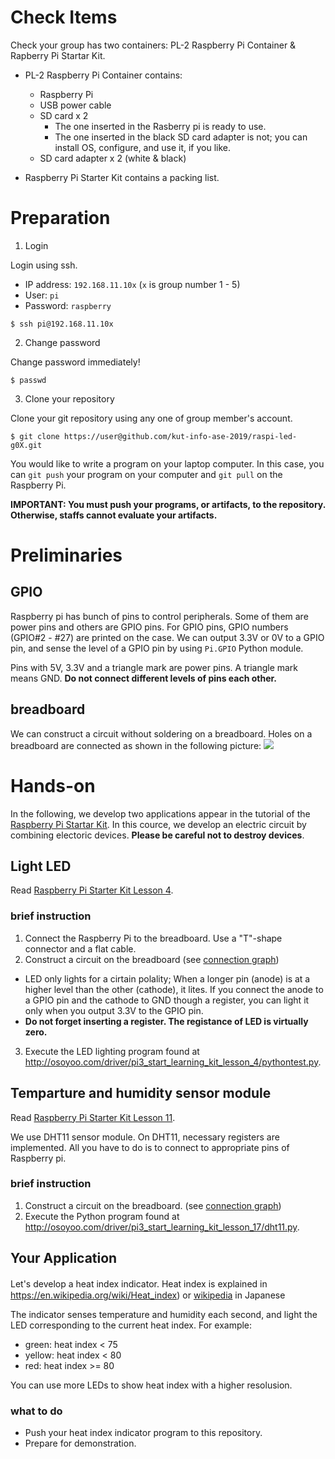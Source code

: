 # Check Items

Check your group has two containers: PL-2 Raspberry Pi Container & Rapberry Pi Startar Kit.

* PL-2 Raspberry Pi Container contains:
  * Raspberry Pi
  * USB power cable
  * SD card x 2
    * The one inserted in the Rasberry pi is ready to use.
    * The one inserted in the black SD card adapter is not; you can install OS, configure, and use it, if you like. 
  * SD card adapter x 2 (white & black)
  
* Raspberry Pi Starter Kit contains a packing list.

# Preparation

1. Login

Login using ssh.

  * IP address: `192.168.11.10x`  (`x` is group number 1 - 5)
  * User: `pi`
  * Password: `raspberry`
```
$ ssh pi@192.168.11.10x
```

2. Change password

Change password immediately! 
```
$ passwd
```

3. Clone your repository

Clone your git repository using any one of group member's account.

```
$ git clone https://user@github.com/kut-info-ase-2019/raspi-led-g0X.git
```

You would like to write a program on your laptop computer. In this case, you can `git push` your program on your computer and `git pull` on the Raspberry Pi.

**IMPORTANT: You must push your programs, or artifacts, to the repository. Otherwise, staffs cannot evaluate your artifacts.**

# Preliminaries

## GPIO

Raspberry pi has bunch of pins to control peripherals. Some of them are power pins and others are GPIO pins.
For GPIO pins, GPIO numbers (GPIO#2 - #27) are printed on the case.
We can output 3.3V or 0V to a GPIO pin, and sense the level of a GPIO pin by using `Pi.GPIO` Python module.

Pins with 5V, 3.3V and a triangle mark are power pins. A triangle mark means GND. **Do not connect different levels of pins each other.**

## breadboard

We can construct a circuit without soldering on a breadboard. Holes on a breadboard are connected as shown in the following picture:
<img src="BREADBOARD.png">

# Hands-on

In the following, we develop two applications appear in the tutorial of the [Raspberry Pi Startar Kit](http://osoyoo.com/2017/07/13/raspberry-pi-3-starter-learning-kit-introduction). In this cource, we develop an electric circuit by combining electoric devices. **Please be careful not to destroy devices**. 

## Light LED

Read [Raspberry Pi Starter Kit Lesson 4](http://osoyoo.com/2017/06/23/python-light-led/).

### brief instruction

1. Connect the Raspberry Pi to the breadboard.  Use a "T"-shape connector and a flat cable.
2. Construct a circuit on the breadboard (see [connection graph](http://osoyoo.com/wp-content/uploads/2017/06/Untitled-Sketch_bb.jpg))
  * LED only lights for a cirtain polality; When a longer pin (anode) is at a higher level than the other (cathode), it lites. If you connect the anode to a GPIO pin and the cathode to GND though a register, you can light it only when you output 3.3V to the GPIO pin.
  * **Do not forget inserting a register. The registance of LED is virtually zero.**
3. Execute the LED lighting program found at http://osoyoo.com/driver/pi3_start_learning_kit_lesson_4/pythontest.py.

## Temparture and humidity sensor module

Read [Raspberry Pi Starter Kit Lesson 11](http://osoyoo.com/2017/07/06/dht11/).

We use DHT11 sensor module. On DHT11, necessary registers are implemented.  All you have to do is to connect to appropriate pins of  Raspberry pi.

### brief instruction

1. Construct a circuit on the breadboard. (see [connection graph](graph:http://osoyoo.com/wp-content/uploads/2017/07/Untitled-Sketch_bb.png))
2. Execute the Python program found at http://osoyoo.com/driver/pi3_start_learning_kit_lesson_17/dht11.py.

## Your Application

Let's develop a heat index indicator.
Heat index is explained in　https://en.wikipedia.org/wiki/Heat_index) or [wikipedia](https://ja.wikipedia.org/wiki/不快指数) in Japanese

The indicator senses temperature and humidity each second, and light the LED corresponding to the current heat index. For example:

* green: heat index < 75
* yellow: heat index < 80
* red: heat index >= 80

You can use more LEDs to show heat index with a higher resolusion.

### what to do

* Push your heat index indicator program to this repository.
* Prepare for demonstration.
